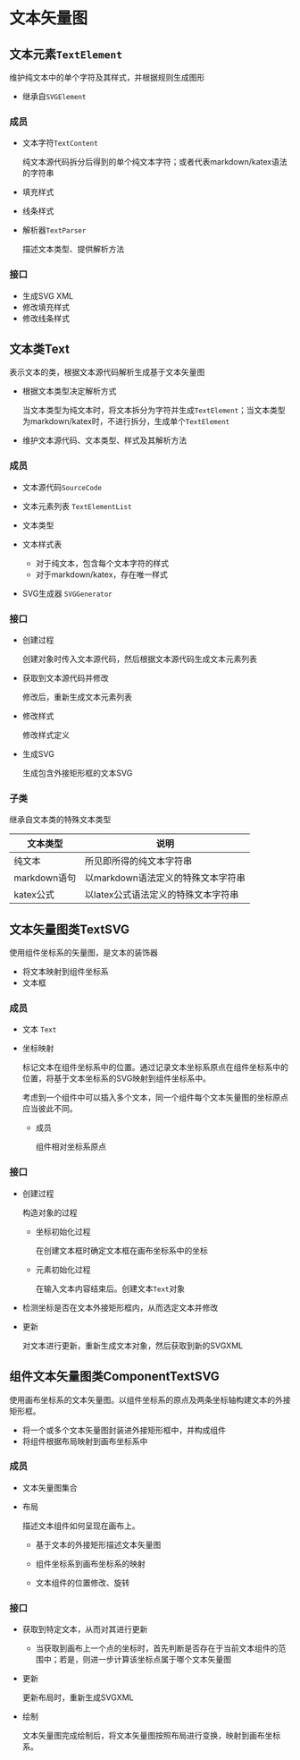 # 文本矢量图

## 文本元素`TextElement`

维护纯文本中的单个字符及其样式，并根据规则生成图形

- 继承自`SVGElement`

### 成员

- 文本字符`TextContent`

  纯文本源代码拆分后得到的单个纯文本字符；或者代表markdown/katex语法的字符串

- 填充样式

- 线条样式

- 解析器`TextParser`

  描述文本类型、提供解析方法

### 接口

- 生成SVG XML
- 修改填充样式
- 修改线条样式

## 文本类Text

表示文本的类，根据文本源代码解析生成基于文本矢量图

- 根据文本类型决定解析方式

  当文本类型为纯文本时，将文本拆分为字符并生成`TextElement`；当文本类型为markdown/katex时，不进行拆分，生成单个`TextElement`

- 维护文本源代码、文本类型、样式及其解析方法

### 成员

- 文本源代码`SourceCode`

- 文本元素列表 `TextElementList`

- 文本类型

- 文本样式表

  - 对于纯文本，包含每个文本字符的样式
  - 对于markdown/katex，存在唯一样式
  
- SVG生成器 `SVGGenerator`

  

### 接口

- 创建过程

  创建对象时传入文本源代码，然后根据文本源代码生成文本元素列表

- 获取到文本源代码并修改

  修改后，重新生成文本元素列表

- 修改样式

  修改样式定义
  
- 生成SVG

  生成包含外接矩形框的文本SVG

### 子类

继承自文本类的特殊文本类型

| 文本类型     | 说明                                |
| ------------ | ----------------------------------- |
| 纯文本       | 所见即所得的纯文本字符串            |
| markdown语句 | 以markdown语法定义的特殊文本字符串  |
| katex公式    | 以latex公式语法定义的特殊文本字符串 |

## 文本矢量图类TextSVG

使用组件坐标系的矢量图，是文本的装饰器

- 将文本映射到组件坐标系
- 文本框

### 成员

- 文本 `Text`

- 坐标映射

  标记文本在组件坐标系中的位置。通过记录文本坐标系原点在组件坐标系中的位置，将基于文本坐标系的SVG映射到组件坐标系中。

  考虑到一个组件中可以插入多个文本，同一个组件每个文本矢量图的坐标原点应当彼此不同。

  - 成员

    组件相对坐标系原点

### 接口

- 创建过程

  构造对象的过程

  - 坐标初始化过程

    在创建文本框时确定文本框在画布坐标系中的坐标

  - 元素初始化过程

    在输入文本内容结束后。创建文本`Text`对象

- 检测坐标是否在文本外接矩形框内，从而选定文本并修改

- 更新

  对文本进行更新，重新生成文本对象，然后获取到新的SVGXML

## 组件文本矢量图类ComponentTextSVG

使用画布坐标系的文本矢量图。以组件坐标系的原点及两条坐标轴构建文本的外接矩形框。

- 将一个或多个文本矢量图封装进外接矩形框中，并构成组件
- 将组件根据布局映射到画布坐标系中

### 成员

- 文本矢量图集合

- 布局

  描述文本组件如何呈现在画布上。

  - 基于文本的外接矩形描述文本矢量图

  - 组件坐标系到画布坐标系的映射
  - 文本组件的位置修改、旋转

### 接口

- 获取到特定文本，从而对其进行更新
  - 当获取到画布上一个点的坐标时，首先判断是否存在于当前文本组件的范围中；若是，则进一步计算该坐标点属于哪个文本矢量图

- 更新

  更新布局时，重新生成SVGXML

- 绘制

  文本矢量图完成绘制后，将文本矢量图按照布局进行变换，映射到画布坐标系。
